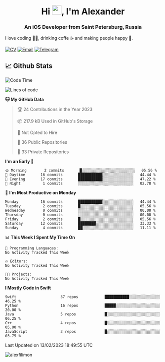 <h1 align="center">Hi <img src="https://raw.githubusercontent.com/MartinHeinz/MartinHeinz/master/wave.gif" width="30px">, I'm Alexander</h1>
<h3 align="center">An iOS Developer from Saint Petersburg, Russia</h3>

I love coding 👨‍💻, drinking coffe ☕️ and making people happy 🎊.

[![CV](https://img.shields.io/badge/CV-Александр%20Филимонов-14b420)](http://alexfilimon.github.io/)
[![Email](https://img.shields.io/badge/Email-as.filimonov@mail.ru-f39f37)](mailto:as.filimonov@mail.ru)
[![Telegram](https://img.shields.io/badge/Telegram-alexfilimon-1686b1)](https://t.me/alexfilimon)

## 📈 Github Stats

<!--START_SECTION:waka-->
![Code Time](http://img.shields.io/badge/Code%20Time-0%20secs-blue)

![Lines of code](https://img.shields.io/badge/From%20Hello%20World%20I%27ve%20Written-260%20Thousand%20lines%20of%20code-blue)

**🐱 My GitHub Data** 

> 🏆 24 Contributions in the Year 2023
 > 
> 📦 217.9 kB Used in GitHub's Storage 
 > 
> 🚫 Not Opted to Hire
 > 
> 📜 36 Public Repositories 
 > 
> 🔑 33 Private Repositories  
 > 
**I'm an Early 🐤** 

```text
🌞 Morning        2 commits       █░░░░░░░░░░░░░░░░░░░░░░░░   05.56 % 
🌆 Daytime       16 commits       ███████████░░░░░░░░░░░░░░   44.44 % 
🌃 Evening       17 commits       ███████████░░░░░░░░░░░░░░   47.22 % 
🌙 Night          1 commits       ░░░░░░░░░░░░░░░░░░░░░░░░░   02.78 % 

```
📅 **I'm Most Productive on Monday** 

```text
Monday          16 commits       ███████████░░░░░░░░░░░░░░   44.44 % 
Tuesday          2 commits       █░░░░░░░░░░░░░░░░░░░░░░░░   05.56 % 
Wednesday        0 commits       ░░░░░░░░░░░░░░░░░░░░░░░░░   00.00 % 
Thursday         0 commits       ░░░░░░░░░░░░░░░░░░░░░░░░░   00.00 % 
Friday           2 commits       █░░░░░░░░░░░░░░░░░░░░░░░░   05.56 % 
Saturday        12 commits       ████████░░░░░░░░░░░░░░░░░   33.33 % 
Sunday           4 commits       ██░░░░░░░░░░░░░░░░░░░░░░░   11.11 % 

```


📊 **This Week I Spent My Time On** 

```text
💬 Programming Languages: 
No Activity Tracked This Week

🔥 Editors: 
No Activity Tracked This Week

🐱‍💻 Projects: 
No Activity Tracked This Week

```

**I Mostly Code in Swift** 

```text
Swift                    37 repos            ███████████░░░░░░░░░░░░░░   46.25 % 
Python                   16 repos            █████░░░░░░░░░░░░░░░░░░░░   20.00 % 
Java                     5 repos             █░░░░░░░░░░░░░░░░░░░░░░░░   06.25 % 
C++                      4 repos             █░░░░░░░░░░░░░░░░░░░░░░░░   05.00 % 
JavaScript               3 repos             █░░░░░░░░░░░░░░░░░░░░░░░░   03.75 % 

```



 Last Updated on 13/02/2023 18:49:55 UTC
<!--END_SECTION:waka-->

<img align="center" src="https://github-readme-stats.vercel.app/api?username=alexfilimon&show_icons=true" alt="alexfilimon" />
